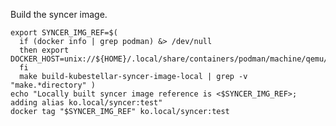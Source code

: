 <!--build-syncer-image-start-->
Build the syncer image.

```shell
export SYNCER_IMG_REF=$(
  if (docker info | grep podman) &> /dev/null
  then export DOCKER_HOST=unix://${HOME}/.local/share/containers/podman/machine/qemu/podman.sock
  fi
  make build-kubestellar-syncer-image-local | grep -v "make.*directory" )
echo "Locally built syncer image reference is <$SYNCER_IMG_REF>; adding alias ko.local/syncer:test"
docker tag "$SYNCER_IMG_REF" ko.local/syncer:test
```
<!--build-syncer-image-end-->
